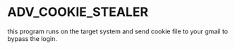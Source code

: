 # ADV_COOKIE_STEALER

this program runs on the target system and send cookie file to your gmail to bypass the login.

